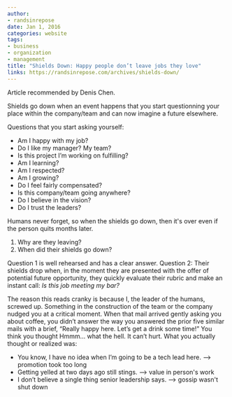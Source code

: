 ```yaml
---
author:
- randsinrepose
date: Jan 1, 2016
categories: website
tags:
- business
- organization
- management
title: "Shields Down: Happy people don’t leave jobs they love"
links: https://randsinrepose.com/archives/shields-down/
---
```


Article recommended by Denis Chen.

Shields go down when an event happens that you start questionning your place within the company/team and can now imagine a future elsewhere.

Questions that you start asking yourself:

+ Am I happy with my job?
+ Do I like my manager? My team?
+ Is this project I’m working on fulfilling?
+ Am I learning?
+ Am I respected?
+ Am I growing?
+ Do I feel fairly compensated?
+ Is this company/team going anywhere?
+ Do I believe in the vision?
+ Do I trust the leaders?

Humans never forget, so when the shields go down, then it's over even if the person quits months later.

1. Why are they leaving?
2. When did their shields go down?

Question 1 is well rehearsed and has a clear answer. Question 2: Their shields drop when, in the moment they are presented with the offer of potential future opportunity, they quickly evaluate their rubric and make an instant call: *Is this job meeting my bar?*

The reason this reads cranky is because I, the leader of the humans, screwed up. Something in the construction of the team or the company nudged you at a critical moment. When that mail arrived gently asking you about coffee, you didn’t answer the way you answered the prior five similar mails with a brief, “Really happy here. Let’s get a drink some time!” You think you thought Hmmm… what the hell. It can’t hurt. What you actually thought or realized was:

+ You know, I have no idea when I’m going to be a tech lead here. --> promotion took too long
+ Getting yelled at two days ago still stings. --> value in person's work
+ I don’t believe a single thing senior leadership says. --> gossip wasn't shut down
